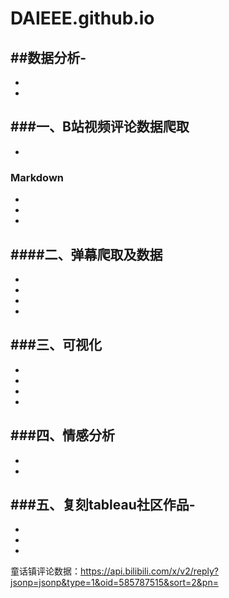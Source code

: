 # DAIEEE.github.io
##数据分析-
-
-
-
###一、B站视频评论数据爬取
-
-
### Markdown
-
-
-
####二、弹幕爬取及数据
-
-
-
-
-
###三、可视化
-
-
-
-
-
###四、情感分析
-
-
-
###五、复刻tableau社区作品-
-
-
-
-
童话镇评论数据：https://api.bilibili.com/x/v2/reply?jsonp=jsonp&type=1&oid=585787515&sort=2&pn=
